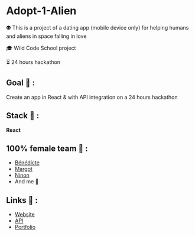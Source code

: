 # Adopt-1-Alien

<p>👽 This is a project of a dating app (mobile device only) for helping humans and aliens in space falling in love</p>
<p>🎓 Wild Code School project</p>
<p>⏳ 24 hours hackathon</p>

## Goal 🎯 :
Create an app in React & with API integration on a 24 hours hackathon

## Stack 💎 :
**React**

## 100% female team 💪 :
* [Bénédicte](https://github.com/bpichery)
* [Margot](https://github.com/MargotToullier)
* [Ninon](https://github.com/NinonMaraval)
* And me 👩

## Links 🔗 :
* [Website](https://adopt-1-alien.netlify.app/)
* [API](https://github.com/clepirault/WCS-Hackathon-adopt-un-alien/blob/dev/src/components/AlienList.jsx)
* [Portfolio](https://clemence-pirault.vercel.app/portfolio/adopt-1-alien)
